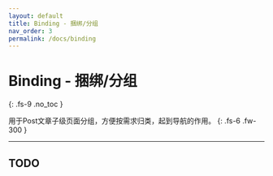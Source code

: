 ```yaml
---
layout: default
title: Binding - 捆绑/分组
nav_order: 3
permalink: /docs/binding
---
```


# Binding - 捆绑/分组
{: .fs-9 .no_toc }

用于Post文章子级页面分组，方便按需求归类，起到导航的作用。
{: .fs-6 .fw-300 }

---

## TODO